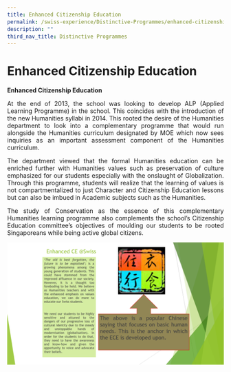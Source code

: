 ```yaml
---
title: Enhanced Citizenship Education
permalink: /swiss-experience/Distinctive-Programmes/enhanced-citizenship-education/
description: ""
third_nav_title: Distinctive Programmes
---
```

# Enhanced Citizenship Education

**Enhanced Citizenship Education**

<p style="text-align: justify;">At the end of 2013, the school was looking to develop ALP (Applied Learning Programme) in the school. This coincides with the introduction of the new Humanities syllabi in 2014. This rooted the desire of the Humanities department to look into a complementary programme that would run alongside the Humanities curriculum designated by MOE which now sees inquiries as an important assessment component of the Humanities curriculum.</p>

<p style="text-align: justify;">The department viewed that the formal Humanities education can be enriched further with Humanities values such as preservation of culture emphasized for our students especially with the onslaught of Globalization. Through this programme, students will realize that the learning of values is not compartmentalized to just Character and Citizenship Education lessons but can also be imbued in Academic subjects such as the Humanities.</p>

<p style="text-align: justify;">The study of Conservation as the essence of this complementary Humanities learning programme also complements the school’s Citizenship Education committee’s objectives of moulding our students to be rooted Singaporeans while being active global citizens.</p>

![](/images/Swiss%20Experience/Distinctive%20Programmes/Enhanced-CE-1024x576.png)